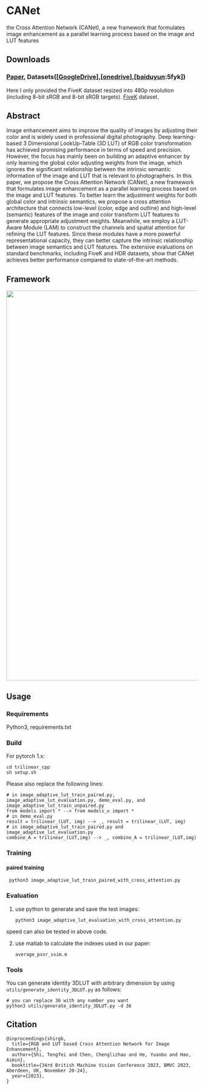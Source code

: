 # CANet
 the Cross Attention Network (CANet), a new framework that formulates image enhancement as a parallel learning process based on the image and LUT features

## Downloads
### [Paper]([https://papers.bmvc2023.org/0348.pdf]), Datasets([[GoogleDrive](https://drive.google.com/drive/folders/1Y1Rv3uGiJkP6CIrNTSKxPn1p-WFAc48a?usp=sharing)],[[onedrive](https://connectpolyu-my.sharepoint.com/:f:/g/personal/16901447r_connect_polyu_hk/EqNGuQUKZe9Cv3fPG08OmGEBbHMUXey2aU03E21dFZwJyg?e=QNCMMZ)],[[baiduyun](https://pan.baidu.com/s/1CsQRFsEPZCSjkT3Z1X_B1w):5fyk])
Here I only provided the FiveK dataset resized into 480p resolution (including 8-bit sRGB and 8-bit sRGB targets). [FiveK](https://data.csail.mit.edu/graphics/fivek/) dataset.

## Abstract
Image enhancement aims to improve the quality of images by adjusting their color and is widely used in professional digital photography. Deep learning-based 3 Dimensional LookUp-Table (3D LUT) of RGB color transformation has achieved promising performance in terms of speed and precision. However, the focus has mainly been on building an adaptive enhancer by only learning the global color adjusting weights from the image, which ignores the significant relationship between the intrinsic semantic information of the image and LUT that is relevant to photographers. In this paper, we propose the Cross Attention Network (CANet), a new framework that formulates image enhancement as a parallel learning process based on the image and LUT features. To better learn the adjustment weights for both global color and intrinsic semantics, we propose a cross attention architecture that connects low-level (color, edge and outline) and high-level (semantic) features of the image and color transform LUT features to generate appropriate adjustment weights. Meanwhile, we employ a LUT-Aware Module (LAM) to construct the channels and spatial attention for refining the LUT features. Since these modules have a more powerful representational capacity, they can better capture the intrinsic relationship between image semantics and LUT features. The extensive evaluations on standard benchmarks, including FiveK and HDR datasets, show that CANet achieves better performance compared to state-of-the-art methods.

## Framework
<img src="figures/framework.jpg" width="1024px"/>

## Usage

### Requirements
Python3, requirements.txt

### Build
For pytorch 1.x:

    cd trilinear_cpp
    sh setup.sh

Please also replace the following lines:
```
# in image_adaptive_lut_train_paired.py, image_adaptive_lut_evaluation.py, demo_eval.py, and image_adaptive_lut_train_unpaired.py
from models import * --> from models_x import *
# in demo_eval.py
result = trilinear_(LUT, img) --> _, result = trilinear_(LUT, img)
# in image_adaptive_lut_train_paired.py and image_adaptive_lut_evaluation.py
combine_A = trilinear_(LUT,img) --> _, combine_A = trilinear_(LUT,img)
```

### Training
#### paired training
     python3 image_adaptive_lut_train_paired_with_cross_attention.py

### Evaluation
1. use python to generate and save the test images:

       python3 image_adaptive_lut_evaluation_with_cross_attention.py

speed can also be tested in above code.

2. use matlab to calculate the indexes used in our paper:

       average_psnr_ssim.m


### Tools
You can generate identity 3DLUT with arbitrary dimension by using `utils/generate_identity_3DLUT.py` as follows:

```
# you can replace 36 with any number you want
python3 utils/generate_identity_3DLUT.py -d 36
```


## Citation
```
@inproceedings{shirgb,
  title={RGB and LUT based Cross Attention Network for Image Enhancement},
  author={Shi, Tengfei and Chen, Chenglizhao and He, Yuanbo and Hao, Aimin},
  booktitle={34rd British Machine Vision Conference 2023, BMVC 2023, Aberdeen, UK, November 20-24},
  year={2023},
}

```
